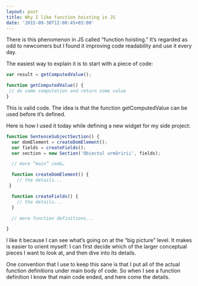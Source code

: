 ```yaml
---
layout: post
title: Why I like function hoisting in JS
date: '2015-09-30T12:00:45+03:00'
---
```

There is this phenomenon in JS called “function hoisting.” It’s regarded
as odd to newcomers but I found it improving code readability and use it
every day.

The easiest way to explain it is to start with  a piece of code:

```js
var result = getComputedValue();

function getComputedValue() {
 // do some computation and return some value
}
```

This is valid code. The idea is that the function getComputedValue can
be used before it’s defined.

Here is how I used it today while defining a new widget for my side
project:

```js
function SentenceSubjectSection() {
  var domElement = createDomElement();
  var fields = createFields();
  var section = new Section('Obiectul urmăririi', fields);

  // more “main” code…

  function createDomElement() {
    // the details...
 }

  function createFields() {
    // the details...
  }

  // more function definitions...

}
```

I like it because I can see what’s going on at the “big picture” level.
It makes is easier to orient myself: I can first decide which of the
larger conceptual pieces I want to look at, and then dive into its
details.

One convention that I use to keep this sane is that I put all of the
actual function definitions under  main body of code. So when I see a
function definition I know that main code ended, and here come the
details.

